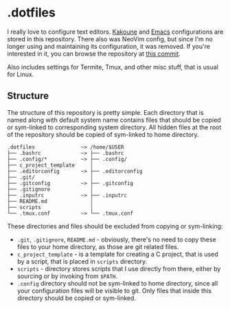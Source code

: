 # .dotfiles
I really love to configure text editors.  [Kakoune][1] and [Emacs][2]
configurations are stored in this repository. There also was NeoVim config, but
since I'm no longer using and maintaining its configuration, it was removed. If
you're interested in it, you can browse the repository at [this commit][3].

Also includes settings for Termite, Tmux, and other misc stuff, that is usual
for Linux.

## Structure
The structure of this repository is pretty simple. Each directory that is named
along with default system name contains files that should be copied or
sym-linked to corresponding system directory. All hidden files at the root of
the repository should be copied of sym-linked to home directory.

```
.dotfiles               ~> /home/$USER
├── .bashrc             ~> ├── .bashrc
├── .config/*           ~> ├── .config/
├── c_project_template     │
├── .editorconfig       ~> ├── .editorconfig
├── .git/                  │
├── .gitconfig          ~> ├── .gitconfig
├── .gitignore             │
├── .inputrc            ~> ├── .inputrc
├── README.md              │
├── scripts                │
└── .tmux.conf          ~> └── .tmux.conf
```

These directories and files should be excluded from copying or sym-linking:

- `.git`, `.gitignore`, `README.md` - obviously, there's no need to copy these
  files to your home directory, as those are git related files.
- `c_project_template` - is a template for creating a C project, that is used
  by a script, that is placed in `scripts` directory.
- `scripts` - directory stores scripts that I use directly from there, either by
  sourcing or by invoking from `$PATH`.
- `.config` directory should not be sym-linked to home directory, since all your
  configuration files will be visible to git. Only files that inside this
  directory should be copied or sym-linked.

[1]: .config/kak
[2]: .config/emacs
[3]: https://github.com/andreyorst/dotfiles/tree/58b56c0b7b2ff255b6cebf3ef1300bb632444155/.config/nvim
